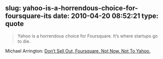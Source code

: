 slug: yahoo-is-a-horrendous-choice-for-foursquare-its
date: 2010-04-20 08:52:21
type: quote
---

> Yahoo is a horrendous choice for Foursquare. It’s where startups go to die.

Michael Arrington: [Don’t Sell Out, Foursquare. Not Now. Not To Yahoo. ](http://techcrunch.com/2010/04/18/dont-sell-out-foursquare-not-now-not-to-yahoo/)
